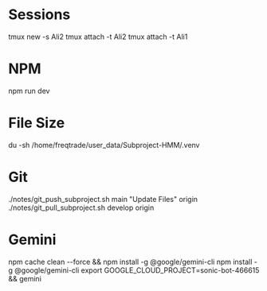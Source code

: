 # Sessions
tmux new -s Ali2
tmux attach -t Ali2
tmux attach -t Ali1

# NPM
npm run dev

# File Size
du -sh /home/freqtrade/user_data/Subproject-HMM/.venv

# Git
./notes/git_push_subproject.sh main "Update Files" origin
./notes/git_pull_subproject.sh develop origin

# Gemini
npm cache clean --force && npm install -g @google/gemini-cli
npm install -g @google/gemini-cli
export GOOGLE_CLOUD_PROJECT=sonic-bot-466615 && gemini